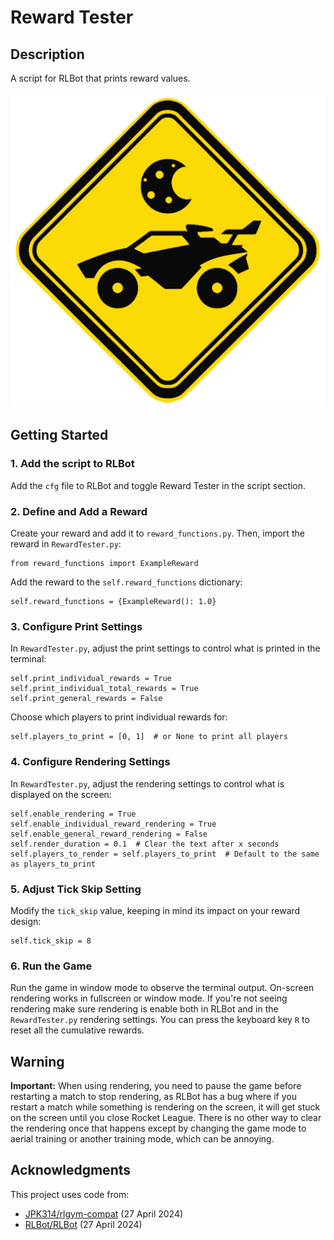 # Reward Tester

## Description

A script for RLBot that prints reward values.

![Logo](https://github.com/Nutelladroid/RewardTester/blob/main/logo.png?raw=true)

## Getting Started

### 1. Add the script to RLBot

Add the `cfg` file to RLBot and toggle Reward Tester in the script section.

### 2. Define and Add a Reward

Create your reward and add it to `reward_functions.py`. Then, import the reward in `RewardTester.py`:

```
from reward_functions import ExampleReward
```

Add the reward to the `self.reward_functions` dictionary:

```
self.reward_functions = {ExampleReward(): 1.0}
```
### 3. Configure Print Settings

In `RewardTester.py`, adjust the print settings to control what is printed in the terminal:
```
self.print_individual_rewards = True
self.print_individual_total_rewards = True
self.print_general_rewards = False
```
Choose which players to print individual rewards for:
```
self.players_to_print = [0, 1]  # or None to print all players
```

### 4. Configure Rendering Settings

In `RewardTester.py`, adjust the rendering settings to control what is displayed on the screen:
```
self.enable_rendering = True
self.enable_individual_reward_rendering = True
self.enable_general_reward_rendering = False
self.render_duration = 0.1  # Clear the text after x seconds
self.players_to_render = self.players_to_print  # Default to the same as players_to_print
```

### 5. Adjust Tick Skip Setting

Modify the `tick_skip` value, keeping in mind its impact on your reward design:
```
self.tick_skip = 8
```
### 6. Run the Game

Run the game in window mode to observe the terminal output. On-screen rendering works in fullscreen or window mode. If you're not seeing rendering make sure rendering is enable both in RLBot and in the `RewardTester.py` rendering settings. You can press the keyboard key `R` to reset all the cumulative rewards.

## Warning

**Important:** When using rendering, you need to pause the game before restarting a match to stop rendering, as RLBot has a bug where if you restart a match while something is rendering on the screen, it will get stuck on the screen until you close Rocket League. There is no other way to clear the rendering once that happens except by changing the game mode to aerial training or another training mode, which can be annoying.

## Acknowledgments

This project uses code from:

* [JPK314/rlgym-compat](https://github.com/JPK314/rlgym-compat) (27 April 2024)
* [RLBot/RLBot](https://github.com/RLBot/RLBot/tree/master) (27 April 2024)
``````````````````````
